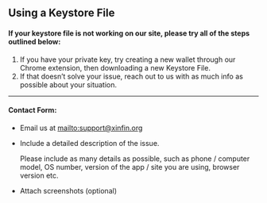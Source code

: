 ## Using a Keystore File

#### If your keystore file is not working on our site, please try all of the steps outlined below:

1. If you have your private key, try creating a new wallet through our Chrome extension, then downloading a new Keystore File.
2. If that doesn’t solve your issue, reach out to us with as much info as possible about your situation.

***

#### Contact Form:

* Email us at <mailto:support@xinfin.org>

* <p>Include a detailed description of the issue.</p>
  <note>Please include as many details as possible, such as phone / computer model, OS number, version of the app / site you are using, browser version etc.</note>

* Attach screenshots (optional)
